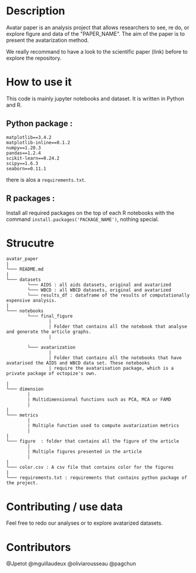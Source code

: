 # Description 

Avatar paper is an analysis project that allows researchers to see, re do, or explore figure and data of the "PAPER_NAME".
The aim of the paper is to present the avatarization method.


We really recommand to have a look to the scientific paper (link) before to explore the repository.

# How to use it

This code is mainly jupyter notebooks and dataset.
It is written in Python and R. 

## Python package : 
```
matplotlib==3.4.2
matplotlib-inline==0.1.2
numpy==1.20.3
pandas==1.2.4
scikit-learn==0.24.2
scipy==1.6.3
seaborn==0.11.1
```
there is alos a `requirements.txt`.

## R packages :   
Install all required packages on the top of each R notebooks with the command `install.packages('PACKAGE_NAME')`, nothing special.


# Strucutre  

```
avatar_paper
|
└─── README.md
|
└─── datasets
        └─── AIDS : all aids datasets, original and avatarized 
        └─── WBCD : all WBCD datasets, original and avatarized 
        └─── results_df : dataframe of the results of computationally expensive analysis.
|
└─── notebooks 
        └─── final_figure  
                |
                | Folder that contains all the notebook that analyse and generate the article graphs.
                |

        └─── avatarization 
                |
                | Folder that contains all the notebooks that have avatarised the AIDS and WBCD data set. These notebooks
                | require the avatarisation package, which is a private package of octopize's own.
                
|
└─── dimension
        |
        | Multidimensionnal functions such as PCA, MCA or FAMD
        |
|
└─── metrics
        |
        | Multiple function used to compute avatarization metrics 
        |
|
└─── figure  : folder that contains all the figure of the article
        │   
        | Multiple figures presented in the article
        |
|
└─── color.csv : A csv file that contains color for the figures
|
└─── requirements.txt : requirements that contains python package of the project.
```


# Contributing / use data 

Feel free to redo our analyses or to explore avatarized datasets.

# Contributors 

@Jpetot
@mguillaudeux
@oliviarousseau
@pagchun
